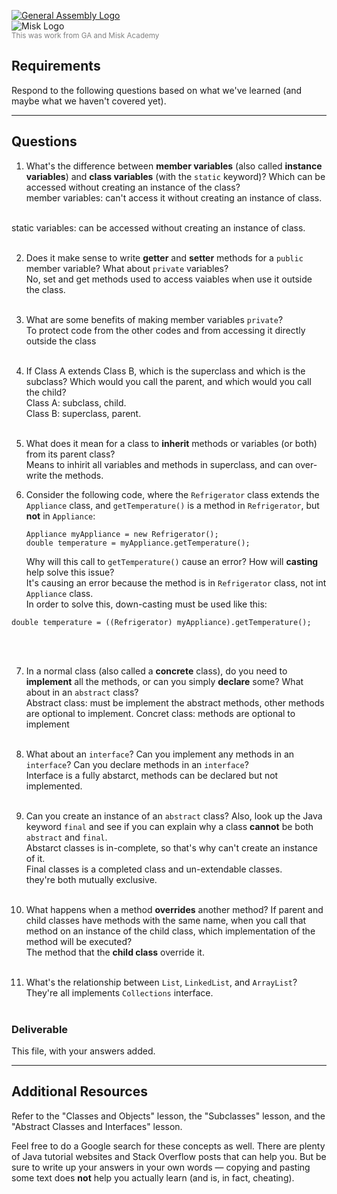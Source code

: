 [![General Assembly Logo](https://camo.githubusercontent.com/1a91b05b8f4d44b5bbfb83abac2b0996d8e26c92/687474703a2f2f692e696d6775722e636f6d2f6b6538555354712e706e67)](https://generalassemb.ly/education/web-development-immersive)<br>
![Misk Logo](https://i.ibb.co/KmXhJbm/Webp-net-resizeimage-1.png)<br>
<small style="color: gray">This was work from <span title="General Assembly">GA</span> and Misk Academy</small><br>

## Requirements

Respond to the following questions based on what we've learned (and maybe what we haven't covered yet).

---

## Questions

1. What's the difference between **member variables** (also called **instance variables**) and **class variables** (with the `static` keyword)? Which can be accessed without creating an instance of the class?<br>
member variables: can't access it without creating an instance of class.
<br>
static variables: can be accessed without creating an instance of class.
<br><br>

2. Does it make sense to write **getter** and **setter** methods for a `public` member variable? What about `private` variables?<br>
No, set and get methods used to access vaiables when use it outside the class.
<br><br>

3. What are some benefits of making member variables `private`?<br>
To protect code from the other codes and from accessing it directly outside the class
<br><br>

4. If Class A extends Class B, which is the superclass and which is the subclass? Which would you call the parent, and which would you call the child?<br>
Class A: subclass, child.<br>
Class B: superclass, parent.
<br><br>

5. What does it mean for a class to **inherit** methods or variables (or both) from its parent class?<br>
Means to inhirit all variables and methods in superclass, and can over-write the methods.

6. Consider the following code, where the `Refrigerator` class extends the `Appliance` class, and `getTemperature()` is a method in `Refrigerator`, but **not** in `Appliance`:

    ```
    Appliance myAppliance = new Refrigerator();
    double temperature = myAppliance.getTemperature();
    ```

   Why will this call to `getTemperature()` cause an error? How will **casting** help solve this issue?<br>
It's causing an error because the method is in `Refrigerator` class, not int `Appliance` class.<br>
In order to solve this,  down-casting must be used like this:<br>
```
double temperature = ((Refrigerator) myAppliance).getTemperature();
```
<br><br>

7. In a normal class (also called a **concrete** class), do you need to **implement** all the methods, or can you simply **declare** some? What about in an `abstract` class?<br>
Abstract class: must be implement the abstract methods, other methods are optional to implement.
Concret class: methods are optional to implement
<br><br>

8. What about an `interface`? Can you implement any methods in an `interface`? Can you declare methods in an `interface`?<br>
Interface is a fully abstarct, methods can be declared but not implemented.
<br><br>

9. Can you create an instance of an `abstract` class? Also, look up the Java keyword `final` and see if you can explain why a class **cannot** be both `abstract` and `final`.<br>
Abstarct classes is in-complete, so that's why can't create an instance of it.<br>
Final classes is a completed class and un-extendable classes.<br>
they're both mutually exclusive.
<br><br>

10. What happens when a method **overrides** another method? If parent and child classes have methods with the same name, when you call that method on an instance of the child class, which implementation of the method will be executed?<br>
The method that the **child class** override it.
<br><br>

11. What's the relationship between `List`, `LinkedList`, and `ArrayList`? <br>
They're all implements `Collections` interface.
<br><br>

### Deliverable

This file, with your answers added.

---

## Additional Resources

Refer to the "Classes and Objects" lesson, the "Subclasses" lesson, and the "Abstract Classes and Interfaces" lesson.

Feel free to do a Google search for these concepts as well. There are plenty of Java tutorial websites and Stack Overflow posts that can help you. But be sure to write up your answers in your own words — copying and pasting some text does **not** help you actually learn (and is, in fact, cheating).
